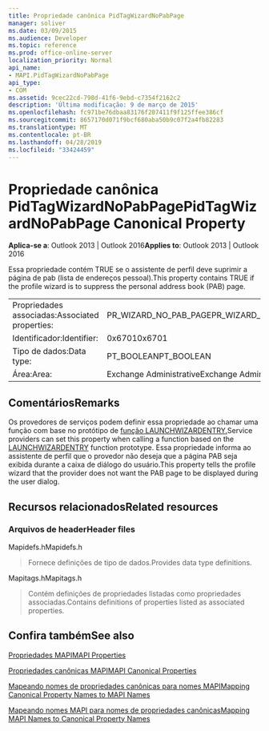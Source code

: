 ```yaml
---
title: Propriedade canônica PidTagWizardNoPabPage
manager: soliver
ms.date: 03/09/2015
ms.audience: Developer
ms.topic: reference
ms.prod: office-online-server
localization_priority: Normal
api_name:
- MAPI.PidTagWizardNoPabPage
api_type:
- COM
ms.assetid: 9cec22cd-798d-41f6-9ebd-c7354f2162c2
description: 'Última modificação: 9 de março de 2015'
ms.openlocfilehash: fc971be76dbaa83176f207411f9f125ffee386cf
ms.sourcegitcommit: 8657170d071f9bcf680aba50b9c07f2a4fb82283
ms.translationtype: MT
ms.contentlocale: pt-BR
ms.lasthandoff: 04/28/2019
ms.locfileid: "33424459"
---
```

# <a name="pidtagwizardnopabpage-canonical-property"></a><span data-ttu-id="c4c6c-103">Propriedade canônica PidTagWizardNoPabPage</span><span class="sxs-lookup"><span data-stu-id="c4c6c-103">PidTagWizardNoPabPage Canonical Property</span></span>

  
  
<span data-ttu-id="c4c6c-104">**Aplica-se a**: Outlook 2013 | Outlook 2016</span><span class="sxs-lookup"><span data-stu-id="c4c6c-104">**Applies to**: Outlook 2013 | Outlook 2016</span></span> 
  
<span data-ttu-id="c4c6c-105">Essa propriedade contém TRUE se o assistente de perfil deve suprimir a página de pab (lista de endereços pessoal).</span><span class="sxs-lookup"><span data-stu-id="c4c6c-105">This property contains TRUE if the profile wizard is to suppress the personal address book (PAB) page.</span></span>
  
|||
|:-----|:-----|
|<span data-ttu-id="c4c6c-106">Propriedades associadas:</span><span class="sxs-lookup"><span data-stu-id="c4c6c-106">Associated properties:</span></span>  <br/> |<span data-ttu-id="c4c6c-107">PR_WIZARD_NO_PAB_PAGE</span><span class="sxs-lookup"><span data-stu-id="c4c6c-107">PR_WIZARD_NO_PAB_PAGE</span></span>  <br/> |
|<span data-ttu-id="c4c6c-108">Identificador:</span><span class="sxs-lookup"><span data-stu-id="c4c6c-108">Identifier:</span></span>  <br/> |<span data-ttu-id="c4c6c-109">0x6701</span><span class="sxs-lookup"><span data-stu-id="c4c6c-109">0x6701</span></span>  <br/> |
|<span data-ttu-id="c4c6c-110">Tipo de dados:</span><span class="sxs-lookup"><span data-stu-id="c4c6c-110">Data type:</span></span>  <br/> |<span data-ttu-id="c4c6c-111">PT_BOOLEAN</span><span class="sxs-lookup"><span data-stu-id="c4c6c-111">PT_BOOLEAN</span></span>  <br/> |
|<span data-ttu-id="c4c6c-112">Área:</span><span class="sxs-lookup"><span data-stu-id="c4c6c-112">Area:</span></span>  <br/> |<span data-ttu-id="c4c6c-113">Exchange Administrative</span><span class="sxs-lookup"><span data-stu-id="c4c6c-113">Exchange Administrative</span></span>  <br/> |
   
## <a name="remarks"></a><span data-ttu-id="c4c6c-114">Comentários</span><span class="sxs-lookup"><span data-stu-id="c4c6c-114">Remarks</span></span>

<span data-ttu-id="c4c6c-115">Os provedores de serviços podem definir essa propriedade ao chamar uma função com base no protótipo de [função LAUNCHWIZARDENTRY.](launchwizardentry.md)</span><span class="sxs-lookup"><span data-stu-id="c4c6c-115">Service providers can set this property when calling a function based on the [LAUNCHWIZARDENTRY](launchwizardentry.md) function prototype.</span></span> <span data-ttu-id="c4c6c-116">Essa propriedade informa ao assistente de perfil que o provedor não deseja que a página PAB seja exibida durante a caixa de diálogo do usuário.</span><span class="sxs-lookup"><span data-stu-id="c4c6c-116">This property tells the profile wizard that the provider does not want the PAB page to be displayed during the user dialog.</span></span> 
  
## <a name="related-resources"></a><span data-ttu-id="c4c6c-117">Recursos relacionados</span><span class="sxs-lookup"><span data-stu-id="c4c6c-117">Related resources</span></span>

### <a name="header-files"></a><span data-ttu-id="c4c6c-118">Arquivos de header</span><span class="sxs-lookup"><span data-stu-id="c4c6c-118">Header files</span></span>

<span data-ttu-id="c4c6c-119">Mapidefs.h</span><span class="sxs-lookup"><span data-stu-id="c4c6c-119">Mapidefs.h</span></span>
  
> <span data-ttu-id="c4c6c-120">Fornece definições de tipo de dados.</span><span class="sxs-lookup"><span data-stu-id="c4c6c-120">Provides data type definitions.</span></span>
    
<span data-ttu-id="c4c6c-121">Mapitags.h</span><span class="sxs-lookup"><span data-stu-id="c4c6c-121">Mapitags.h</span></span>
  
> <span data-ttu-id="c4c6c-122">Contém definições de propriedades listadas como propriedades associadas.</span><span class="sxs-lookup"><span data-stu-id="c4c6c-122">Contains definitions of properties listed as associated properties.</span></span>
    
## <a name="see-also"></a><span data-ttu-id="c4c6c-123">Confira também</span><span class="sxs-lookup"><span data-stu-id="c4c6c-123">See also</span></span>



[<span data-ttu-id="c4c6c-124">Propriedades MAPI</span><span class="sxs-lookup"><span data-stu-id="c4c6c-124">MAPI Properties</span></span>](mapi-properties.md)
  
[<span data-ttu-id="c4c6c-125">Propriedades canônicas MAPI</span><span class="sxs-lookup"><span data-stu-id="c4c6c-125">MAPI Canonical Properties</span></span>](mapi-canonical-properties.md)
  
[<span data-ttu-id="c4c6c-126">Mapeando nomes de propriedades canônicas para nomes MAPI</span><span class="sxs-lookup"><span data-stu-id="c4c6c-126">Mapping Canonical Property Names to MAPI Names</span></span>](mapping-canonical-property-names-to-mapi-names.md)
  
[<span data-ttu-id="c4c6c-127">Mapeando nomes MAPI para nomes de propriedades canônicas</span><span class="sxs-lookup"><span data-stu-id="c4c6c-127">Mapping MAPI Names to Canonical Property Names</span></span>](mapping-mapi-names-to-canonical-property-names.md)

